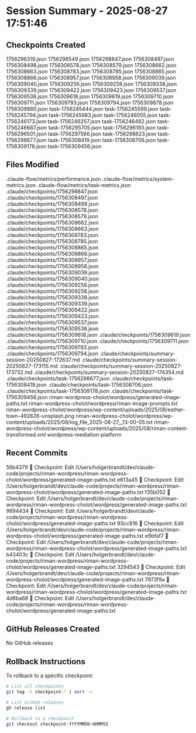 # Session Summary - 2025-08-27 17:51:46

## Checkpoints Created
1756296319.json
1756296549.json
1756298847.json
1756308497.json
1756308498.json
1756308578.json
1756308579.json
1756308662.json
1756308663.json
1756308783.json
1756308785.json
1756308865.json
1756308866.json
1756308957.json
1756308958.json
1756309039.json
1756309040.json
1756309256.json
1756309258.json
1756309338.json
1756309339.json
1756309422.json
1756309423.json
1756309537.json
1756309538.json
1756309618.json
1756309619.json
1756309710.json
1756309711.json
1756309793.json
1756309794.json
1756309878.json
1756309880.json
task-1756245444.json
task-1756245599.json
task-1756245794.json
task-1756245983.json
task-1756246055.json
task-1756246173.json
task-1756246257.json
task-1756246482.json
task-1756246687.json
task-1756295705.json
task-1756296193.json
task-1756296501.json
task-1756297566.json
task-1756298623.json
task-1756298677.json
task-1756308419.json
task-1756308706.json
task-1756309178.json
task-1756309456.json

## Files Modified
.claude-flow/metrics/performance.json
.claude-flow/metrics/system-metrics.json
.claude-flow/metrics/task-metrics.json
.claude/checkpoints/1756298847.json
.claude/checkpoints/1756308497.json
.claude/checkpoints/1756308498.json
.claude/checkpoints/1756308578.json
.claude/checkpoints/1756308579.json
.claude/checkpoints/1756308662.json
.claude/checkpoints/1756308663.json
.claude/checkpoints/1756308783.json
.claude/checkpoints/1756308785.json
.claude/checkpoints/1756308865.json
.claude/checkpoints/1756308866.json
.claude/checkpoints/1756308957.json
.claude/checkpoints/1756308958.json
.claude/checkpoints/1756309039.json
.claude/checkpoints/1756309040.json
.claude/checkpoints/1756309256.json
.claude/checkpoints/1756309258.json
.claude/checkpoints/1756309338.json
.claude/checkpoints/1756309339.json
.claude/checkpoints/1756309422.json
.claude/checkpoints/1756309423.json
.claude/checkpoints/1756309537.json
.claude/checkpoints/1756309538.json
.claude/checkpoints/1756309618.json
.claude/checkpoints/1756309619.json
.claude/checkpoints/1756309710.json
.claude/checkpoints/1756309711.json
.claude/checkpoints/1756309793.json
.claude/checkpoints/1756309794.json
.claude/checkpoints/summary-session-20250827-172637.md
.claude/checkpoints/summary-session-20250827-173115.md
.claude/checkpoints/summary-session-20250827-173732.md
.claude/checkpoints/summary-session-20250827-174354.md
.claude/checkpoints/task-1756298677.json
.claude/checkpoints/task-1756308419.json
.claude/checkpoints/task-1756308706.json
.claude/checkpoints/task-1756309178.json
.claude/checkpoints/task-1756309456.json
riman-wordpress-cholot/wordpress/generated-image-paths.txt
riman-wordpress-cholot/wordpress/riman-image-prompts.txt
riman-wordpress-cholot/wordpress/wp-content/uploads/2025/08/esther-town-492626-unsplash.png
riman-wordpress-cholot/wordpress/wp-content/uploads/2025/08/log_file_2025-08-27__13-00-05.txt
riman-wordpress-cholot/wordpress/wp-content/uploads/2025/08/riman-content-transformed.xml
wordpress-mediation-platform

## Recent Commits
56b4379 🔖 Checkpoint: Edit /Users/holgerbrandt/dev/claude-code/projects/riman-wordpress/riman-wordpress-cholot/wordpress/generated-image-paths.txt
e613a45 🔖 Checkpoint: Edit /Users/holgerbrandt/dev/claude-code/projects/riman-wordpress/riman-wordpress-cholot/wordpress/generated-image-paths.txt
f35b052 🔖 Checkpoint: Edit /Users/holgerbrandt/dev/claude-code/projects/riman-wordpress/riman-wordpress-cholot/wordpress/generated-image-paths.txt
9894434 🔖 Checkpoint: Edit /Users/holgerbrandt/dev/claude-code/projects/riman-wordpress/riman-wordpress-cholot/wordpress/generated-image-paths.txt
93cc916 🔖 Checkpoint: Edit /Users/holgerbrandt/dev/claude-code/projects/riman-wordpress/riman-wordpress-cholot/wordpress/generated-image-paths.txt
e9bfaf7 🔖 Checkpoint: Edit /Users/holgerbrandt/dev/claude-code/projects/riman-wordpress/riman-wordpress-cholot/wordpress/generated-image-paths.txt
b43403c 🔖 Checkpoint: Edit /Users/holgerbrandt/dev/claude-code/projects/riman-wordpress/riman-wordpress-cholot/wordpress/generated-image-paths.txt
3294543 🔖 Checkpoint: Edit /Users/holgerbrandt/dev/claude-code/projects/riman-wordpress/riman-wordpress-cholot/wordpress/generated-image-paths.txt
7973f9a 🔖 Checkpoint: Edit /Users/holgerbrandt/dev/claude-code/projects/riman-wordpress/riman-wordpress-cholot/wordpress/generated-image-paths.txt
4d6ba68 🔖 Checkpoint: Edit /Users/holgerbrandt/dev/claude-code/projects/riman-wordpress/riman-wordpress-cholot/wordpress/generated-image-paths.txt

## GitHub Releases Created
No GitHub releases

## Rollback Instructions
To rollback to a specific checkpoint:
```bash
# List all checkpoints
git tag -l checkpoint-* | sort -r

# List GitHub releases
gh release list

# Rollback to a checkpoint
git checkout checkpoint-YYYYMMDD-HHMMSS
```
